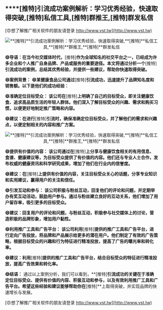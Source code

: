## ****[推特]**引流成功案例解析：学习优秀经验，快速取得突破,**[推特]**私信工具,**[推特]**群推王,**[推特]**群发私信**

[😍想了解推广相关软件的朋友请登录 http://www.vst.tw](http://www.vst.tw)

 <center><img src="https://vst.tw/MP4/tuiguang/png/3.png" alt="**[推特]**引流成功案例解析：学习优秀经验，快速取得突破,**[推特]**私信工具,**[推特]**群推王,**[推特]**群发私信"></center>

**😄导语：在当今社交媒体时代，**[推特]**作为全球知名的社交平台之一，已经成为许多企业和个人推广自身品牌、产品或服务的重要途径。本文将通过分析一个**[推特]**引流成功的案例，总结其优秀经验，并提供一些建议，帮助你快速取得突破。**

**😄案例背景：**
**😄某健康食品公司通过**[推特]**引流成功，迅速提升了品牌知名度和销售额。以下是他们的成功经验：**

**😄准确定位目标受众： 该公司在**[推特]**上明确了自己的目标受众，即关注健康饮食、追求高品质生活的年轻人群体。他们深入了解目标受众的兴趣、需求和购买习惯，以便更好地制定推广策略和内容。**

**😄建议：在进行**[推特]**引流时，确保准确定位目标受众，并了解他们的需求和兴趣点，以便定制相关的内容和推广方案。**

 <center><img src="https://vst.tw/MP4/tuiguang/png/7.png" alt="**[推特]**引流成功案例解析：学习优秀经验，快速取得突破,**[推特]**私信工具,**[推特]**群推王,**[推特]**群发私信"></center>

**😄提供有价值的内容： 该公司通过在**[推特]**上分享与健康饮食相关的有用信息、食谱、健康建议等，为目标受众提供了有价值的内容。他们还与专业人士合作，发布权威的健康资讯和科学研究成果，增加了他们在行业内的信誉度。**

**😄建议：在**[推特]**上提供有价值的内容，关注目标受众关心的话题，分享专业知识和实用建议，赢得用户的关注和信任。**

**😄引发互动和参与： 该公司积极与粉丝互动，回复他们的评论和问题，并定期举办有奖互动活动，鼓励用户参与。通过与粉丝建立良好的互动关系，他们增加了用户留存率，吸引更多的目标受众。**

**😄建议：回复用户的评论和问题，与粉丝互动，积极参与社交媒体上的讨论，营造积极的品牌形象，增加用户黏性。**

**😄利用推广工具和广告平台： 该公司利用**[推特]**提供的推广工具和广告平台，进行定向广告投放，将品牌和产品展示给更多的潜在用户。他们制定了有效的广告策略，根据目标受众的兴趣和行为特征进行精准投放，提高了广告的曝光率和转化率。**

**😄建议：利用**[推特]**提供的推广工具和广告平台，结合目标受众的特征进行精准投放，提高广告效果和转化率。**

**😄结语：**
通过以上案例分析，我们可以看到，**[推特]**引流成功的关键在于准确定位目标受众、提供有价值的内容、积极互动和参与，以及有效利用推广工具和广告平台。希望这些经验和建议能够帮助你在**[推特]**上取得突破，并实现品牌的快速增长与发展。

[😍想了解推广相关软件的朋友请登录 http://www.vst.tw](http://www.vst.tw)



